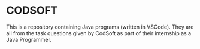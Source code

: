 # CODSOFT

This is a repository containing Java programs (written in VSCode).
They are all from the task questions given by CodSoft as part of their internship as a Java Programmer. 
